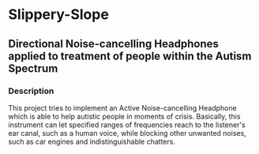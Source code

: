 # Slippery-Slope
## Directional Noise-cancelling  Headphones applied to treatment of people within the Autism Spectrum
### Description
This project tries to implement an Active Noise-cancelling Headphone which is able to help autistic people in moments of crisis. Basically, this instrument can let specified ranges of frequencies reach to the listener's ear canal, such as a human voice, while blocking other unwanted noises, such as car engines and indistinguishable chatters.  
